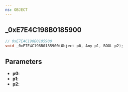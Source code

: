 ```yaml
---
ns: OBJECT
---
```

## _0xE7E4C198B0185900

```c
// 0xE7E4C198B0185900
void _0xE7E4C198B0185900(Object p0, Any p1, BOOL p2);
```

## Parameters
* **p0**:
* **p1**:
* **p2**:

